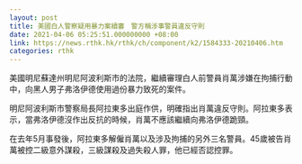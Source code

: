 ```yaml
---
layout: post
title: 美國白人警察疑用暴力案續審　警方稱涉事警員違反守則
date: 2021-04-06 05:25:51.000000000 +08:00
link: https://news.rthk.hk/rthk/ch/component/k2/1584333-20210406.htm
categories: rthk
---
```


美國明尼蘇達州明尼阿波利斯市的法院，繼續審理白人前警員肖萬涉嫌在拘捕行動中，向黑人男子弗洛伊德使用過份暴力致死的案件。

明尼阿波利斯市警察局長阿拉東多出庭作供，明確指出肖萬違反守則。阿拉東多表示，當弗洛伊德沒作出反抗的時候，肖萬不應該繼續向弗洛伊德跪頸。

在去年5月事發後，阿拉東多解僱肖萬以及涉及拘捕的另外三名警員。45歲被告肖萬被控二級意外謀殺，三級謀殺及過失殺人罪，他已經否認控罪。
